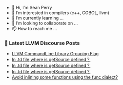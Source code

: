 - 👋 Hi, I’m Sean Perry
- 👀 I’m interested in compilers (c++, COBOL, llvm)
- 🌱 I’m currently learning ...
- 💞️ I’m looking to collaborate on ...
- 📫 How to reach me ...

<!---
s66perry/s66perry is a ✨ special ✨ repository because its `README.md` (this file) appears on your GitHub profile.
You can click the Preview link to take a look at your changes.
--->
### 📕 Latest LLVM Discourse Posts

<!-- DISCOURSE-LLVM:START -->
- [LLVM CommandLine Library Grouping Flag](https://discourse.llvm.org/t/llvm-commandline-library-grouping-flag/69833#post_1)
- [In .td file,where is getSource defined？](https://discourse.llvm.org/t/in-td-file-where-is-getsource-defined/69831#post_7)
- [In .td file,where is getSource defined？](https://discourse.llvm.org/t/in-td-file-where-is-getsource-defined/69831#post_6)
- [In .td file,where is getSource defined？](https://discourse.llvm.org/t/in-td-file-where-is-getsource-defined/69831#post_5)
- [Avoid inlining some functions using the func dialect?](https://discourse.llvm.org/t/avoid-inlining-some-functions-using-the-func-dialect/69830#post_2)
<!-- DISCOURSE-LLVM:END -->
